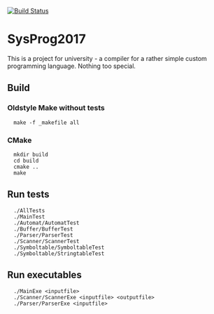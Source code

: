 [![Build Status](https://travis-ci.org/SysprogV2/Sysprog2017.svg?branch=master)](https://travis-ci.org/SysprogV2/Sysprog2017)

# SysProg2017
This is a project for university - a compiler for a rather simple custom programming language. Nothing too special.

## Build
### Oldstyle Make without tests
````
  make -f _makefile all
````
### CMake
````
  mkdir build
  cd build
  cmake ..
  make
````

## Run tests
````
  ./AllTests
  ./MainTest
  ./Automat/AutomatTest
  ./Buffer/BufferTest
  ./Parser/ParserTest
  ./Scanner/ScannerTest
  ./Symboltable/SymboltableTest
  ./Symboltable/StringtableTest
````

## Run executables
````
  ./MainExe <inputfile>
  ./Scanner/ScannerExe <inputfile> <outputfile>
  ./Parser/ParserExe <inputfile>
````
